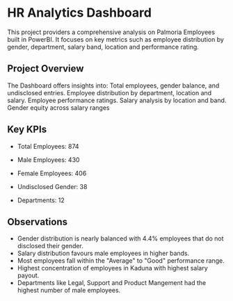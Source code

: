 # HR Analytics Dashboard

 This project providers a comprehensive analysis on Palmoria Employees built in PowerBI. It focuses on key metrics such as employee distribution by gender, department, salary band, location and performance rating.

## Project Overview

The Dashboard offers insights into: 
Total employees, gender balance, and undisclosed entries.
Employee distribution by department, location and salary.
Employee performance ratings.
Salary analysis by location and band.
Gender equity across salary ranges

## Key KPIs

- Total Employees: 874

- Male Employees: 430

- Female Employees: 406

- Undisclosed Gender: 38

- Departments: 12


## Observations

- Gender distribution is nearly balanced with 4.4% employees that do not disclosed their gender.
- Salary distribution favours male employees in higher bands.
- Most employees fall within the "Average" to "Good" performance range.
- Highest concentration of employees in Kaduna with highest salary payout.
- Departments like Legal, Support and Product Mangement had the highest number of male employees.


